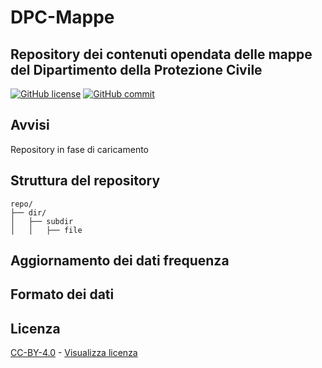 # DPC-Mappe
## Repository dei contenuti opendata delle mappe del Dipartimento della Protezione Civile

[![GitHub license](https://img.shields.io/badge/License-Creative%20Commons%20Attribution%204.0%20International-blue)](https://github.com/pcm-dpc/DPC-Mappe/blob/master/LICENSE)
[![GitHub commit](https://img.shields.io/github/last-commit/pcm-dpc/DPC-Mappe)](https://github.com/pcm-dpc/DPC-Mappe/commits/master)

## Avvisi
Repository in fase di caricamento

## Struttura del repository
```
repo/
├── dir/
│   ├── subdir
│   │   ├── file
```

## Aggiornamento dei dati frequenza


## Formato dei dati


## Licenza

[CC-BY-4.0](https://creativecommons.org/licenses/by/4.0/deed.it) - [Visualizza licenza](https://github.com/pcm-dpc/DPC-Mappe/blob/master/LICENSE)
